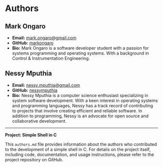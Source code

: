 # Authors

## Mark Ongaro

- **Email:** mark.ongaro@gmail.com
- **GitHub:** [markongaro](https://github.com/markongaro)
- **Bio:** Mark Ongaro is a software developer student with a passion for systems programming and operating systems. With a background in Control & Instrumentation Engineering.

## Nessy Mputhia

- **Email:** nessy.mputhia@gmail.com
- **GitHub:** [nessymputhia](https://github.com/nessymputhia)
- **Bio:** Nessy Mputhia is a computer science enthusiast specializing in system software development. With a keen interest in operating systems and programming languages, Nessy has a track record of contributing to projects that involve creating efficient and reliable software. In addition to programming, Nessy is an advocate for open source and collaborative development.

---

**Project: Simple Shell in C**

This `authors.md` file provides information about the authors who contributed to the development of a simple shell in C. For details on the project itself, including code, documentation, and usage instructions, please refer to the project repository on GitHub.

